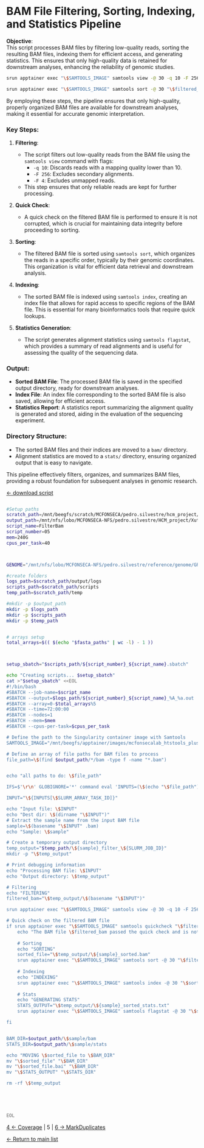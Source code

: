 # BAM File Filtering, Sorting, Indexing, and Statistics Pipeline

**Objective**:  
This script processes BAM files by filtering low-quality reads, sorting the resulting BAM files, indexing them for efficient access, and generating statistics. This ensures that only high-quality data is retained for downstream analyses, enhancing the reliability of genomic studies.

```bash
srun apptainer exec "\$SAMTOOLS_IMAGE" samtools view -@ 30 -q 10 -F 256 -F 4 -b "\$INPUT" > "\$filtered_bam"

srun apptainer exec "\$SAMTOOLS_IMAGE" samtools sort -@ 30 "\$filtered_bam" -o "\$sorted_file"
```

By employing these steps, the pipeline ensures that only high-quality, properly organized BAM files are available for downstream analyses, making it essential for accurate genomic interpretation.

### Key Steps:
1. **Filtering**: 
   - The script filters out low-quality reads from the BAM file using the `samtools view` command with flags:
     - `-q 10`: Discards reads with a mapping quality lower than 10.
     - `-F 256`: Excludes secondary alignments.
     - `-F 4`: Excludes unmapped reads.
   - This step ensures that only reliable reads are kept for further processing.

2. **Quick Check**:
   - A quick check on the filtered BAM file is performed to ensure it is not corrupted, which is crucial for maintaining data integrity before proceeding to sorting.

3. **Sorting**:
   - The filtered BAM file is sorted using `samtools sort`, which organizes the reads in a specific order, typically by their genomic coordinates. This organization is vital for efficient data retrieval and downstream analysis.

4. **Indexing**:
   - The sorted BAM file is indexed using `samtools index`, creating an index file that allows for rapid access to specific regions of the BAM file. This is essential for many bioinformatics tools that require quick lookups.

5. **Statistics Generation**:
   - The script generates alignment statistics using `samtools flagstat`, which provides a summary of read alignments and is useful for assessing the quality of the sequencing data.

### Output:
- **Sorted BAM File**: The processed BAM file is saved in the specified output directory, ready for downstream analyses.
- **Index File**: An index file corresponding to the sorted BAM file is also saved, allowing for efficient access.
- **Statistics Report**: A statistics report summarizing the alignment quality is generated and stored, aiding in the evaluation of the sequencing experiment.

### Directory Structure:
- The sorted BAM files and their indices are moved to a `bam/` directory.
- Alignment statistics are moved to a `stats/` directory, ensuring organized output that is easy to navigate.

This pipeline effectively filters, organizes, and summarizes BAM files, providing a robust foundation for subsequent analyses in genomic research.

[← download script](./scripts/05_FilterBam.sh)

```bash

#Setup paths
scratch_path=/mnt/beegfs/scratch/MCFONSECA/pedro.silvestre/hcm_project/xutl
output_path=/mnt/nfs/lobo/MCFONSECA-NFS/pedro.silvestre/HCM_project/Xutl
script_name=FilterBam
script_number=05
mem=240G
cpus_per_task=40



GENOME="/mnt/nfs/lobo/MCFONSECA-NFS/pedro.silvestre/reference/genome/GRCh38.primary.genome.fa.gz"

#create folders
logs_path=$scratch_path/output/logs
scripts_path=$scratch_path/scripts
temp_path=$scratch_path/temp

#mkdir -p $output_path
mkdir -p $logs_path
mkdir -p $scripts_path
mkdir -p $temp_path


# arrays setup
total_arrays=$(( $(echo "$fasta_paths" | wc -l) - 1 ))



setup_sbatch="$scripts_path/${script_number}_${script_name}.sbatch"

echo "Creating scripts... $setup_sbatch"
cat >"$setup_sbatch" <<EOL
#!/bin/bash
#SBATCH --job-name=$script_name
#SBATCH --output=$logs_path/${script_number}_${script_name}_%A_%a.out
#SBATCH --array=0-$total_arrays%5
#SBATCH --time=72:00:00
#SBATCH --nodes=1
#SBATCH --mem=$mem
#SBATCH --cpus-per-task=$cpus_per_task

# Define the path to the Singularity container image with Samtools
SAMTOOLS_IMAGE="/mnt/beegfs/apptainer/images/mcfonsecalab_htstools_plus_latest.sif"

# Define an array of file paths for BAM files to process
file_path=\$(find $output_path/*/bam -type f -name "*.bam")


echo "all paths to do: \$file_path"

IFS=$'\r\n' GLOBIGNORE='*' command eval 'INPUTS=(\$(echo "\$file_path"))'

INPUT="\${INPUTS[\$SLURM_ARRAY_TASK_ID]}"

echo "Input file: \$INPUT"
echo "Dest dir: \$(dirname "\$INPUT")"
# Extract the sample name from the input BAM file
sample=\$(basename "\$INPUT" .bam)
echo "Sample: \$sample"

# Create a temporary output directory
temp_output="$temp_path/\${sample}_filter_\${SLURM_JOB_ID}"
mkdir -p "\$temp_output"

# Print debugging information
echo "Processing BAM file: \$INPUT"
echo "Output directory: \$temp_output"

# Filtering
echo "FILTERING"
filtered_bam="\$temp_output/\$(basename "\$INPUT")"

srun apptainer exec "\$SAMTOOLS_IMAGE" samtools view -@ 30 -q 10 -F 256 -F 4 -b "\$INPUT" > "\$filtered_bam"

# Quick check on the filtered BAM file
if srun apptainer exec "\$SAMTOOLS_IMAGE" samtools quickcheck "\$filtered_bam"; then
    echo "The BAM file \$filtered_bam passed the quick check and is not corrupted."
    
    # Sorting
    echo "SORTING"
    sorted_file="\$temp_output/\${sample}_sorted.bam"
    srun apptainer exec "\$SAMTOOLS_IMAGE" samtools sort -@ 30 "\$filtered_bam" -o "\$sorted_file"
    
    # Indexing
    echo "INDEXING"
    srun apptainer exec "\$SAMTOOLS_IMAGE" samtools index -@ 30 "\$sorted_file"
    
    # Stats
    echo "GENERATING STATS"
    STATS_OUTPUT="\$temp_output/\${sample}_sorted_stats.txt"
    srun apptainer exec "\$SAMTOOLS_IMAGE" samtools flagstat -@ 30 "\$sorted_file" > "\$STATS_OUTPUT"

fi


BAM_DIR=$output_path/\$sample/bam
STATS_DIR=$output_path/\$sample/stats

echo "MOVING \$sorted_file to \$BAM_DIR"
mv "\$sorted_file" "\$BAM_DIR"
mv "\$sorted_file.bai" "\$BAM_DIR"
mv "\$STATS_OUTPUT" "\$STATS_DIR"

rm -rf \$temp_output





EOL

```

[4 ← Coverage](./04_Coverage.md) | 5 | [6 → MarkDuplicates](./06_MarkDuplicates.md)

[← Return to main list](../README.md)